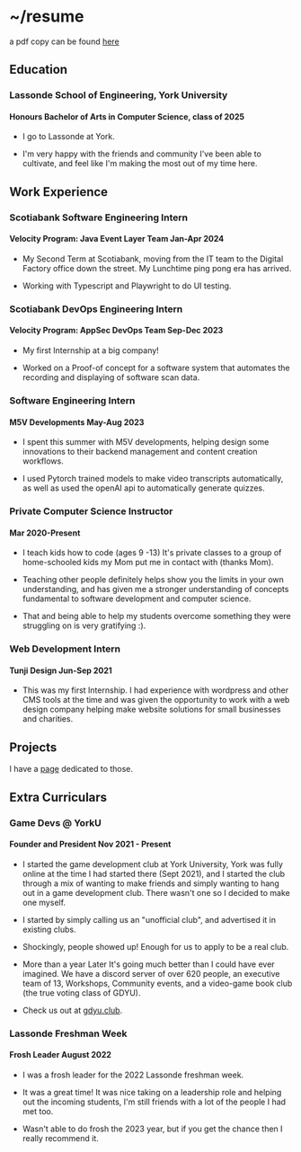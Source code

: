 # ~/resume
a pdf copy can be found [here](https://file.notion.so/f/f/c477293f-b7c3-4cc8-b30a-761434e7ab2d/d527aa1a-39ad-4bcf-a521-6c8c2d5edfb6/jayden_brooks_resume.pdf?id=afd8b554-470a-4aad-b743-ae35e4ceff72&table=block&spaceId=c477293f-b7c3-4cc8-b30a-761434e7ab2d&expirationTimestamp=1707768000000&signature=wnRrFqgyr1bUr5TTktnhWAWR13buWFt8bElA69982-k&downloadName=jayden_brooks_resume.pdf)

## Education
### Lassonde School of Engineering, York University
#### Honours Bachelor of Arts in Computer Science, class of 2025
- I go to Lassonde at York. 

- I'm very happy with the friends and community I've been able to cultivate, and feel like I'm making the most out of my time here. 


## Work Experience
### Scotiabank Software Engineering Intern
#### Velocity Program: Java Event Layer Team Jan-Apr 2024
- My Second Term at Scotiabank, moving from the IT team to the Digital Factory office down the street. My Lunchtime ping pong era has arrived.

- Working with Typescript and Playwright to do UI testing.


### Scotiabank DevOps Engineering Intern
#### Velocity Program: AppSec DevOps Team Sep-Dec 2023
- My first Internship at a big company!

- Worked on a Proof-of concept for a software system that automates the recording and displaying of software scan data.
### Software Engineering Intern 

#### M5V Developments May-Aug 2023
- I spent this summer with M5V developments, helping design some innovations to their backend management and content creation workflows.

- I used Pytorch trained models to make video transcripts automatically, as well as used the openAI api to  automatically generate quizzes.

### Private Computer Science Instructor
#### Mar 2020-Present
-   I teach kids how to code (ages 9 -13)
    It's private classes to a group of home-schooled kids my Mom put me in contact with (thanks Mom).

- Teaching other people definitely helps show you the limits in your own understanding,  and has given me a stronger understanding of concepts fundamental to software development and computer science.

- That and being able to help my students overcome something they were struggling on is very gratifying :).

### Web Development Intern
#### Tunji Design Jun-Sep 2021
-   This was my first Internship. I had experience with wordpress and other CMS tools at the time and was given the opportunity to work with a web design company helping make website solutions for small businesses and charities.

## Projects
I have a [page](/projects) dedicated to those.

## Extra Curriculars
### Game Devs @ YorkU
#### Founder and President Nov 2021 - Present
- I started the game development club at York University, York was fully online at the time I had started there (Sept 2021), and I started the club through a mix of wanting to make friends and simply wanting to hang out in a game development club. There wasn't one so I decided to make one myself. 

- I started by simply calling us an "unofficial club", and advertised it in existing clubs.

- Shockingly, people showed up! Enough for us to apply to be a real club.

- More than a year Later It's going much better than I could have ever imagined.
  We have a discord server of over 620 people, an executive team of 13, Workshops, Community events, and a video-game book club (the true voting class of GDYU).

- Check us out at [gdyu.club](https://www.gdyu.club/).

### Lassonde Freshman Week
#### Frosh Leader August 2022 
- I was a frosh leader for the 2022 Lassonde freshman week.

-   It was a great time! It was nice taking on a leadership role and helping out the incoming students, I'm still friends with a lot of the people I had met too.


-   Wasn't able to do frosh the 2023 year, but if you get the chance then I really recommend it.

